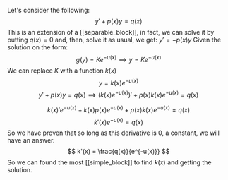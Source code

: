 Let's consider the following:
$$
y' + p(x)y = q(x)
$$
This is an extension of a [[separable_block]], in fact, we can solve it by putting $q(x) = 0$ and, then, solve it as usual, we get: $y' = -p(x)y$
Given the solution on the form:
$$
g(y) = Ke^{-u(x)} \implies y = Ke^{-u(x)}
$$
We can replace $K$ with a function $k(x)$
$$
y = k(x)e^{-u(x)}
$$
$$
y' + p(x)y = q(x) \implies (k(x)e^{-u(x)})' + p(x)k(x)e^{-u(x)} = q(x)
$$

$$
k(x)'e^{-u(x)} + k(x)p(x)e^{-u(x)} + p(x)k(x)e^{-u(x)} = q(x)
$$
$$
k'(x)e^{-u(x)} = q(x)
$$
So we have proven that so long as this derivative is 0, a constant, we will have an answer.
$$
k'(x) = \frac{q(x)}{e^{-u(x)}}
$$
So we can found the most [[simple_block]] to find $k(x)$ and getting the solution.